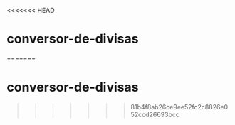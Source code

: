 <<<<<<< HEAD
# conversor-de-divisas
=======
# conversor-de-divisas
>>>>>>> 81b4f8ab26ce9ee52fc2c8826e052ccd26693bcc
